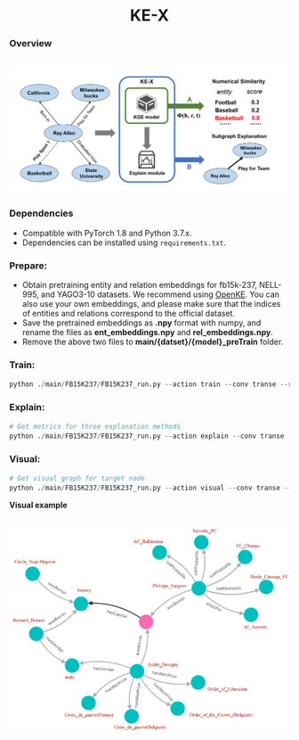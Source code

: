 <h1 align="center">
  KE-X
</h1>

### Overview
<h2 align="center">
  <img align="center"  src="./overview.png" alt="...">
</h2>


### Dependencies

- Compatible with PyTorch 1.8 and Python 3.7.x.
- Dependencies can be installed using `requirements.txt`.

### Prepare:


-  Obtain pretraining entity and relation embeddings for fb15k-237, NELL-995, and YAGO3-10 datasets. We recommend using  [OpenKE](https://github.com/thunlp/OpenKE). You can also use your own embeddings, and please make sure that the indices of entities and relations correspond to the official dataset.
-  Save the pretrained embeddings as **.npy** format with numpy, and rename the files as **ent_embeddings.npy** and **rel_embeddings.npy**.
- Remove the above two files to **main/{datset}/{model}_preTrain** folder.


### Train:
  ```python
  python ./main/FB15K237/FB15K237_run.py --action train --conv transe --relation_id 0 --batch_size 100 --epoch 100
  ```
### Explain:

```python
# Get metrics for three explanation methods
python ./main/FB15K237/FB15K237_run.py --action explain --conv transe --relation_id 0
```

### Visual:

```python
# Get visual graph for target node
python ./main/FB15K237/FB15K237_run.py --action visual --conv transe --relation_id 0 --node {target_node}
```

 **Visual example**
<h2 align="center">
  <img align="center"  src="./visual_example.png" alt="...">
</h2>
